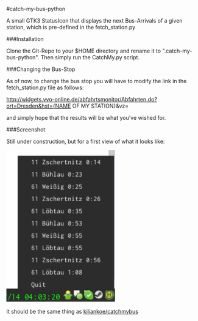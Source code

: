 #catch-my-bus-python

A small GTK3 StatusIcon that displays the next Bus-Arrivals of a given station, which is pre-defined
in the fetch_station.py


###Installation

Clone the Git-Repo to your $HOME directory and rename it to ".catch-my-bus-python". Then simply run
the CatchMy.py script.

###Changing the Bus-Stop

As of now, to change the bus stop you will have to modify the link in the fetch_station.py file as follows:

http://widgets.vvo-online.de/abfahrtsmonitor/Abfahrten.do?ort=Dresden&hst={NAME OF MY STATION}&vz=

and simply hope that the results will be what you've wished for.

###Screenshot

Still under construction, but for a first view of what it looks like:

![screenshot](./screenshot.png)

It should be the same thing as [kiliankoe/catchmybus](https://github.com/kiliankoe/catchmybus)